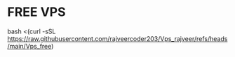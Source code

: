 # FREE VPS
 bash <(curl -sSL https://raw.githubusercontent.com/rajveercoder203/Vps_rajveer/refs/heads/main/Vps_free)
